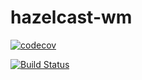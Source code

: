 # hazelcast-wm

[![codecov](https://codecov.io/gh/bilalyasar/hazelcast-wm/branch/master/graph/badge.svg)](https://codecov.io/gh/bilalyasar/hazelcast-wm)


[![Build Status](https://travis-ci.org/bilalyasar/hazelcast-wm.svg?branch=master)](https://travis-ci.org/bilalyasar/hazelcast-wm)
